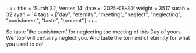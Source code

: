 +++
title = 'Surah 32, Verses 14'
date = '2025-08-30'
weight = 3517
surah = 32
ayah = 14
tags = ["day", "eternity", "meeting", "neglect", "neglecting", "punishment", "taste", "torment"]
+++

So taste ˹the punishment˺ for neglecting the meeting of this Day of yours. We ˹too˺ will certainly neglect you. And taste the torment of eternity for what you used to do!